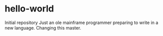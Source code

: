 # hello-world
Initial repository
Just an ole mainframe programmer preparing to write in a new language.  Changing this master. 

